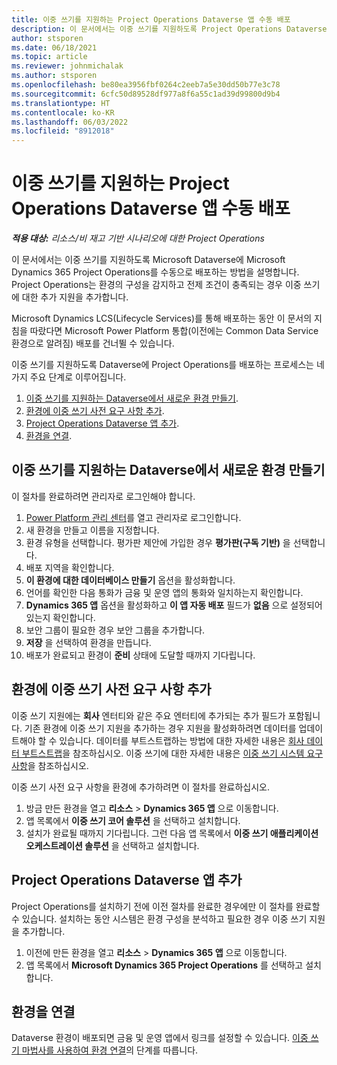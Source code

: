 ```yaml
---
title: 이중 쓰기를 지원하는 Project Operations Dataverse 앱 수동 배포
description: 이 문서에서는 이중 쓰기를 지원하도록 Project Operations Dataverse 앱을 수동으로 배포하는 방법을 설명합니다.
author: stsporen
ms.date: 06/18/2021
ms.topic: article
ms.reviewer: johnmichalak
ms.author: stsporen
ms.openlocfilehash: be80ea3956fbf0264c2eeb7a5e30dd50b77e3c78
ms.sourcegitcommit: 6cfc50d89528df977a8f6a55c1ad39d99800d9b4
ms.translationtype: HT
ms.contentlocale: ko-KR
ms.lasthandoff: 06/03/2022
ms.locfileid: "8912018"
---
```

# <a name="manually-deploy-the-project-operations-dataverse-app-with-dual-write-support"></a>이중 쓰기를 지원하는 Project Operations Dataverse 앱 수동 배포

_**적용 대상:** 리소스/비 재고 기반 시나리오에 대한 Project Operations_

이 문서에서는 이중 쓰기를 지원하도록 Microsoft Dataverse에 Microsoft Dynamics 365 Project Operations를 수동으로 배포하는 방법을 설명합니다. Project Operations는 환경의 구성을 감지하고 전제 조건이 충족되는 경우 이중 쓰기에 대한 추가 지원을 추가합니다.

Microsoft Dynamics LCS(Lifecycle Services)를 통해 배포하는 동안 이 문서의 지침을 따랐다면 Microsoft Power Platform 통합(이전에는 Common Data Service 환경으로 알려짐) 배포를 건너뛸 수 있습니다.

이중 쓰기를 지원하도록 Dataverse에 Project Operations를 배포하는 프로세스는 네 가지 주요 단계로 이루어집니다.

1. [이중 쓰기를 지원하는 Dataverse에서 새로운 환경 만들기](#create).
2. [환경에 이중 쓰기 사전 요구 사항 추가](#prerequisites).
3. [Project Operations Dataverse 앱 추가](#dataverse).
4. [환경을 연결](#link).

## <a name="create-a-new-environment-in-dataverse-that-supports-dual-write"></a><a name="create"></a>이중 쓰기를 지원하는 Dataverse에서 새로운 환경 만들기

이 절차를 완료하려면 관리자로 로그인해야 합니다.

1. [Power Platform 관리 센터](https://admin.powerplatform.com)를 열고 관리자로 로그인합니다.
2. 새 환경을 만들고 이름을 지정합니다.
3. 환경 유형을 선택합니다. 평가판 제안에 가입한 경우 **평가판(구독 기반)** 을 선택합니다.
4. 배포 지역을 확인합니다.
5. **이 환경에 대한 데이터베이스 만들기** 옵션을 활성화합니다. 
6. 언어를 확인한 다음 통화가 금융 및 운영 앱의 통화와 일치하는지 확인합니다.
7. **Dynamics 365 앱** 옵션을 활성화하고 **이 앱 자동 배포** 필드가 **없음** 으로 설정되어 있는지 확인합니다.
8. 보안 그룹이 필요한 경우 보안 그룹을 추가합니다.
9. **저장** 을 선택하여 환경을 만듭니다.
10. 배포가 완료되고 환경이 **준비** 상태에 도달할 때까지 기다립니다.

## <a name="add-dual-write-prerequisites-to-the-environment"></a><a name="prerequisites"></a>환경에 이중 쓰기 사전 요구 사항 추가

이중 쓰기 지원에는 **회사** 엔터티와 같은 주요 엔터티에 추가되는 추가 필드가 포함됩니다. 기존 환경에 이중 쓰기 지원을 추가하는 경우 지원을 활성화하려면 데이터를 업데이트해야 할 수 있습니다. 데이터를 부트스트랩하는 방법에 대한 자세한 내용은 [회사 데이터 부트스트랩](/dynamics365/fin-ops-core/dev-itpro/data-entities/dual-write/bootstrap-company-data)을 참조하십시오. 이중 쓰기에 대한 자세한 내용은 [이중 쓰기 시스템 요구 사항](/dynamics365/fin-ops-core/dev-itpro/data-entities/dual-write/dual-write-system-req)을 참조하십시오.

이중 쓰기 사전 요구 사항을 환경에 추가하려면 이 절차를 완료하십시오.

1. 방금 만든 환경을 열고 **리소스** \> **Dynamics 365 앱** 으로 이동합니다.
2. 앱 목록에서 **이중 쓰기 코어 솔루션** 을 선택하고 설치합니다.
3. 설치가 완료될 때까지 기다립니다. 그런 다음 앱 목록에서 **이중 쓰기 애플리케이션 오케스트레이션 솔루션** 을 선택하고 설치합니다.

## <a name="add-the-project-operations-dataverse-app"></a><a name="dataverse"></a>Project Operations Dataverse 앱 추가

Project Operations를 설치하기 전에 이전 절차를 완료한 경우에만 이 절차를 완료할 수 있습니다. 설치하는 동안 시스템은 환경 구성을 분석하고 필요한 경우 이중 쓰기 지원을 추가합니다.

1. 이전에 만든 환경을 열고 **리소스** \> **Dynamics 365 앱** 으로 이동합니다.
2. 앱 목록에서 **Microsoft Dynamics 365 Project Operations** 를 선택하고 설치합니다.

## <a name="link-your-environments"></a><a name="link"></a>환경을 연결

Dataverse 환경이 배포되면 금융 및 운영 앱에서 링크를 설정할 수 있습니다. [이중 쓰기 마법사를 사용하여 환경 연결](/dynamics365/fin-ops-core/dev-itpro/data-entities/dual-write/link-your-environment)의 단계를 따릅니다.

